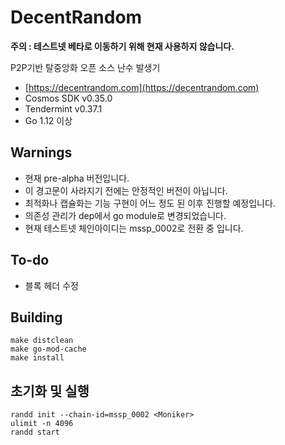# DecentRandom

**주의 : 테스트넷 베타로 이동하기 위해 현재 사용하지 않습니다.**

P2P기반 탈중앙화 오픈 소스 난수 발생기

- [https://decentrandom.com](https://decentrandom.com)
- Cosmos SDK v0.35.0
- Tendermint v0.37.1
- Go 1.12 이상

## Warnings

- 현재 pre-alpha 버전입니다.
- 이 경고문이 사라지기 전에는 안정적인 버전이 아닙니다.
- 최적화나 캡슐화는 기능 구현이 어느 정도 된 이후 진행할 예정입니다.
- 의존성 관리가 dep에서 go module로 변경되었습니다.
- 현재 테스트넷 체인아이디는 mssp_0002로 전환 중 입니다.

## To-do

- 블록 헤더 수정

## Building

    make distclean
    make go-mod-cache
    make install

## 초기화 및 실행

    randd init --chain-id=mssp_0002 <Moniker>
    ulimit -n 4096
    randd start
